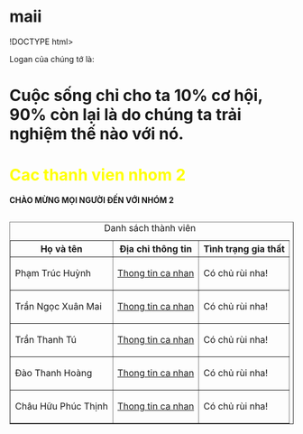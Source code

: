 # maii
!DOCTYPE html>  
<html>
    <p></p>Logan của chúng tớ là:</p>
   <h1> <div class="logan"><strong>Cuộc sống chỉ cho ta 10% cơ hội, 90% còn lại là do chúng ta trải nghiệm thế nào với nó.</strong></div> </h1>
</body>  
<body>  
    <div>  
        <h1 style="color:#FFFF00;">Cac thanh vien nhom 2 </h1>
    </div>
<table border="1" cellspacing="0">
<caption>Danh sách thành viên</caption> 
  <tr>
    <th> Họ và tên </th>
    <th> Địa chỉ thông tin </th>
    <th>Tình trạng gia thất</th>
  </tr>
  <tr>
    <td> Phạm Trúc Huỳnh</td>
    <td><p><a href="https://huynh11927.github.io/profile-huynh.html/?fbclid=IwZXh0bgNhZW0CMTEAAR2VS6I5l4pqE-y0130NhyZMwkK3C3XJMxX8kIim7OEktj_yJHC0lmHGEiQ_aem_nCK9F3vRTMSP5U5Y27sUQQ"> Thong tin ca nhan</a></p>
    <td>Có chủ rùi nha!</td>
</td>
  </tr>
  <tr>
    <td> Trần Ngọc Xuân Mai</td>
    <td><p><a href="https://mai1210.github.io/maiiii/?fbclid=IwZXh0bgNhZW0CMTEAAR3-dBWLyFYxUjVhqEqAOi_HNqgwrKV7ZMgFNRy1KpqTxV9ZiYa-UQpgHS8_aem_Ins24YPTYd8-VaJT1sA4bQ"> Thong tin ca nhan</a></p>
     <td>Có chủ rùi nha!</td>
</td>
  </tr>
     <tr>
    <td> Trần Thanh Tú</td>
    <td><p><a href="https://tutranthanh.github.io/tutranthanh/?fbclid=IwZXh0bgNhZW0CMTEAAR1hbap9UjLFNSCLwepVrEaVlU8nf4t3gnFIERCHEE3YqoDpO8DiHBV_Sbg_aem_PvGUgO4lPrerT3AJgUUazw"> Thong tin ca nhan</a></p>
     <td>Có chủ rùi nha!</td>
</td>
     </tr>
   <tr>
    <td> Đào Thanh Hoàng</td>
    <td><p><a href="https://hoang-mak.github.io/hoang-mak/?fbclid=IwZXh0bgNhZW0CMTEAAR0d1moqXZbqUVUEeHv_8YRaufV54rgEYSszYchY4q_wfAdAzLgPHdmDPoo_aem_eJu-IEvMgReUwDD8xm6WAw"> Thong tin ca nhan</a></p>
     <td>Có chủ rùi nha!</td>
</td>
   </tr>
   <tr>
    <td> Châu Hữu Phúc Thịnh</td>
    <td><p><a href="https://phucthinhdeptrai.github.io/thinh/?fbclid=IwZXh0bgNhZW0CMTEAAR3yBY7KEmcHqRs_jPGv2YJOK_W9uELS1fcDXVzqq2DYc7HsFavKezIjawA_aem_Ock6-5P0StVw3sxNr2kWyA"> Thong tin ca nhan</a></p> 
    <td>Có chủ rùi nha!</td>
</td>
   </tr>
<p><strong> CHÀO MỪNG MỌI NGƯỜI ĐẾN VỚI NHÓM 2 </strong></p>  
<img
</body>  
</html>
